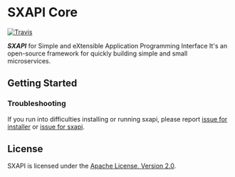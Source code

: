 SXAPI Core
==========

[![Travis](https://travis-ci.org//startxfr/sxapi-core.svg?branch=dev)](https://travis-ci.org/startxfr/sxapi-installer)

***SXAPI*** for Simple and eXtensible Application Programming Interface 
It's an open-source framework for quickly building simple and small microservices.


Getting Started
---------------


### Troubleshooting

If you run into difficulties installing or running sxapi, please report [issue for installer](https://github.com/startxfr/sxapi-installer/issues/new) or  [issue for sxapi](https://github.com/startxfr/sxapi-core/issues/new).

License
-------

SXAPI is licensed under the [Apache License, Version 2.0](http://www.apache.org/licenses/).